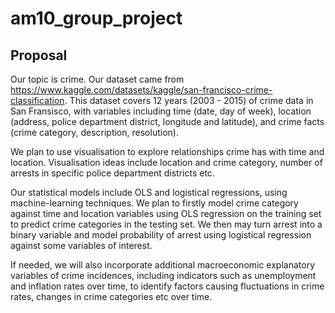 # am10_group_project

## Proposal

Our topic is crime. Our dataset came from <https://www.kaggle.com/datasets/kaggle/san-francisco-crime-classification>. This dataset covers 12 years (2003 - 2015) of crime data in San Fransisco, with variables including time (date, day of week), location (address, police department district, longitude and latitude), and crime facts (crime category, description, resolution). 

We plan to use visualisation to explore relationships crime has with time and location. Visualisation ideas include location and crime category, number of arrests in specific police department districts etc. 

Our statistical models include OLS and logistical regressions, using machine-learning techniques. We plan to firstly model crime category against time and location variables using OLS regression on the training set to predict crime categories in the testing set. We then may turn arrest into a binary variable and model probability of arrest using logistical regression against some variables of interest.

If needed, we will also incorporate additional macroeconomic explanatory variables of crime incidences, including indicators such as unemployment and inflation rates over time, to identify factors causing fluctuations in crime rates, changes in crime categories etc over time. 

